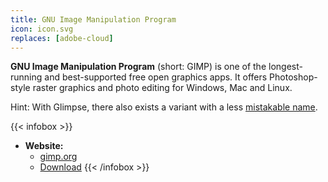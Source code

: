 ```yaml
---
title: GNU Image Manipulation Program
icon: icon.svg
replaces: [adobe-cloud]
---
```


**GNU Image Manipulation Program** (short: GIMP) is one of the longest-running and best-supported free open graphics apps. It offers Photoshop-style raster graphics and photo editing for Windows, Mac and Linux.

Hint: With Glimpse, there also exists a variant with a less [mistakable name][gimp].

{{< infobox >}}
- **Website:**
    - [gimp.org](https://gimp.org/)
    - [Download](https://www.gimp.org/downloads/)
{{< /infobox >}}

[gimp]: https://en.wiktionary.org/wiki/gimp#Noun_2